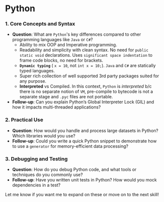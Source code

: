 # Python

### 1. **Core Concepts and Syntax**
- **Question**: What are `Python`'s key differences compared to other programming languages like `Java` or `C#`?
  - Ability to mix OOP and Imperative programming. 
  - Readability and simplicity with clean syntax. No need for `public static void` declarations. Uses `significant space indentation` to frame code blocks, no need for brackets.
  - **`Dynamic typing`** ( `x = 10`, not `int x = 10;`). `Java` and `C#` are statically typed languages.
  - Super rich collection of well supported 3rd party packages suited for any purpose.
  - **Interpreted** vs Compiled. In this context, `Python` is _interpreted_ b/c there is no separate notion of `VM`, pre-compile to bytecode is not a separate stage and `.pyc` files  are not portable.
- **Follow-up**: Can you explain Python’s Global Interpreter Lock (GIL) and how it impacts multi-threaded applications?

### 2. **Practical Use**
- **Question**: How would you handle and process large datasets in Python? Which libraries would you use?
- **Follow-up**: Could you write a quick Python snippet to demonstrate how to use a `generator` for memory-efficient data processing?

### 3. **Debugging and Testing**
- **Question**: How do you debug Python code, and what tools or techniques do you commonly use?
- **Follow-up**: Have you written unit tests in Python? How would you mock dependencies in a test?

Let me know if you want me to expand on these or move on to the next skill!
